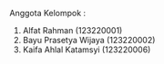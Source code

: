 Anggota Kelompok :
1. Alfat Rahman (123220001)
2. Bayu Prasetya Wijaya (123220002)
3. Kaifa Ahlal Katamsyi (123220006) 

